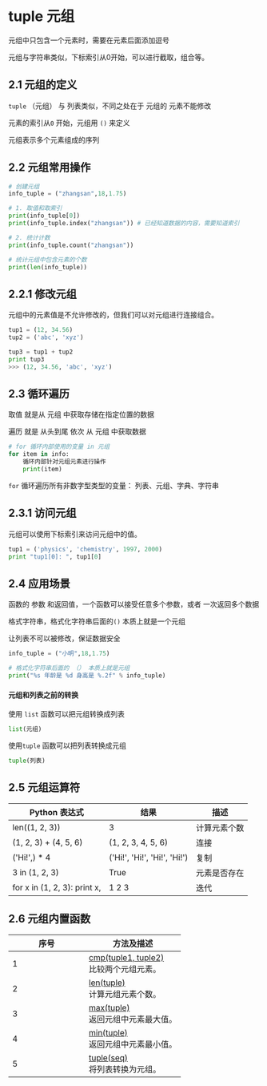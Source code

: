 # tuple 元组

元组中只包含一个元素时，需要在元素后面添加逗号

元组与字符串类似，下标索引从0开始，可以进行截取，组合等。

## 2.1 元组的定义

`tuple` （元组） 与 列表类似，不同之处在于 元组的 元素不能修改

元素的索引从`0` 开始，元组用 `()` 来定义

元组表示多个元素组成的序列

## 2.2 元组常用操作

```python
# 创建元组
info_tuple = ("zhangsan",18,1.75)

# 1. 取值和取索引
print(info_tuple[0])
print(info_tuple.index("zhangsan")) # 已经知道数据的内容，需要知道索引

# 2. 统计计数
print(info_tuple.count("zhangsan"))

# 统计元组中包含元素的个数
print(len(info_tuple))
```

## 2.2.1 修改元组

元组中的元素值是不允许修改的，但我们可以对元组进行连接组合。

```python
tup1 = (12, 34.56)
tup2 = ('abc', 'xyz')

tup3 = tup1 + tup2
print tup3
>>> (12, 34.56, 'abc', 'xyz')
```

## 2.3 循环遍历

取值 就是从 元组 中获取存储在指定位置的数据

遍历 就是 从头到尾 依次 从 元组 中获取数据

```python
# for 循环内部使用的变量 in 元组
for item in info:
    循环内部针对元组元素进行操作
    print(item)
```

`for` 循环遍历所有非数字型类型的变量： 列表、元组、字典、字符串

## 2.3.1 访问元组

元组可以使用下标索引来访问元组中的值。

```python
tup1 = ('physics', 'chemistry', 1997, 2000)
print "tup1[0]: ", tup1[0]
```

## 2.4 应用场景

函数的 参数 和返回值，一个函数可以接受任意多个参数，或者 一次返回多个数据

格式字符串，格式化字符串后面的`()` 本质上就是一个元组

让列表不可以被修改，保证数据安全

```python
info_tuple = ("小明",18,1.75)

# 格式化字符串后面的 （） 本质上就是元组
print("%s 年龄是 %d 身高是 %.2f" % info_tuple)
```

#### 元组和列表之前的转换

使用 `list` 函数可以把元组转换成列表

```python
list(元组)
```

使用`tuple` 函数可以把列表转换成元组

```python
tuple(列表)
```

## 2.5 元组运算符

| Python 表达式                   | 结果                           | 描述     |
| ---------------------------- | ---------------------------- | ------ |
| len((1, 2, 3))               | 3                            | 计算元素个数 |
| (1, 2, 3) + (4, 5, 6)        | (1, 2, 3, 4, 5, 6)           | 连接     |
| ('Hi!',) \* 4                | ('Hi!', 'Hi!', 'Hi!', 'Hi!') | 复制     |
| 3 in (1, 2, 3)               | True                         | 元素是否存在 |
| for x in (1, 2, 3): print x, | 1 2 3                        | 迭代     |

## 2.6 元组内置函数

<table><thead><tr><th width="137">序号</th><th>方法及描述</th></tr></thead><tbody><tr><td>1</td><td><a href="https://www.runoob.com/python/att-tuple-cmp.html">cmp(tuple1, tuple2)</a><br>比较两个元组元素。</td></tr><tr><td>2</td><td><a href="https://www.runoob.com/python/att-tuple-len.html">len(tuple)</a><br>计算元组元素个数。</td></tr><tr><td>3</td><td><a href="https://www.runoob.com/python/att-tuple-max.html">max(tuple)</a><br>返回元组中元素最大值。</td></tr><tr><td>4</td><td><a href="https://www.runoob.com/python/att-tuple-min.html">min(tuple)</a><br>返回元组中元素最小值。</td></tr><tr><td>5</td><td><a href="https://www.runoob.com/python/att-tuple-tuple.html">tuple(seq)</a><br>将列表转换为元组。</td></tr></tbody></table>


